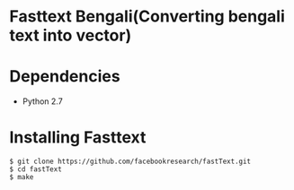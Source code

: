 # Fasttext Bengali(Converting bengali text into vector)

# Dependencies

* Python 2.7

# Installing Fasttext

```
$ git clone https://github.com/facebookresearch/fastText.git
$ cd fastText
$ make
```
